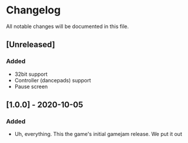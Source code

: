 # Changelog
All notable changes will be documented in this file.

## [Unreleased]
### Added
- 32bit support
- Controller (dancepads) support
- Pause screen

## [1.0.0] - 2020-10-05
### Added
- Uh, everything. This the game's initial gamejam release. We put it out